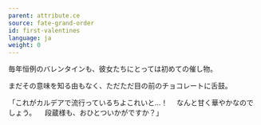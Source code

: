 ```yaml
---
parent: attribute.ce
source: fate-grand-order
id: first-valentines
language: ja
weight: 0
---
```


毎年恒例のバレンタインも、彼女たちにとっては初めての催し物。

まだその意味を知る由もなく、ただただ目の前のチョコレートに舌鼓。

「これがカルデアで流行っているちよこれいと…！
　なんと甘く華やかなのでしょう。
　段蔵様も、おひとついかがですか？」
